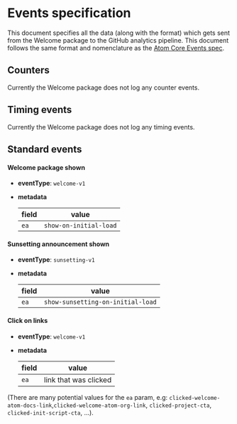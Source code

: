 # Events specification

This document specifies all the data (along with the format) which gets sent from the Welcome package to the GitHub analytics pipeline. This document follows the same format and nomenclature as the [Atom Core Events spec](https://github.com/atom/metrics/blob/master/docs/events.md).

## Counters

Currently the Welcome package does not log any counter events.

## Timing events

Currently the Welcome package does not log any timing events.

## Standard events

#### Welcome package shown

- **eventType**: `welcome-v1`
- **metadata**

  | field | value                  |
  | ----- | ---------------------- |
  | `ea`  | `show-on-initial-load` |

#### Sunsetting announcement shown

- **eventType**: `sunsetting-v1`
- **metadata**

  | field | value                             |
  | ----- | --------------------------------- |
  | `ea`  | `show-sunsetting-on-initial-load` |

#### Click on links

- **eventType**: `welcome-v1`
- **metadata**

  | field | value                 |
  | ----- | --------------------- |
  | `ea`  | link that was clicked |

(There are many potential values for the `ea` param, e.g: `clicked-welcome-atom-docs-link`,`clicked-welcome-atom-org-link`, `clicked-project-cta`, `clicked-init-script-cta`, ...).
